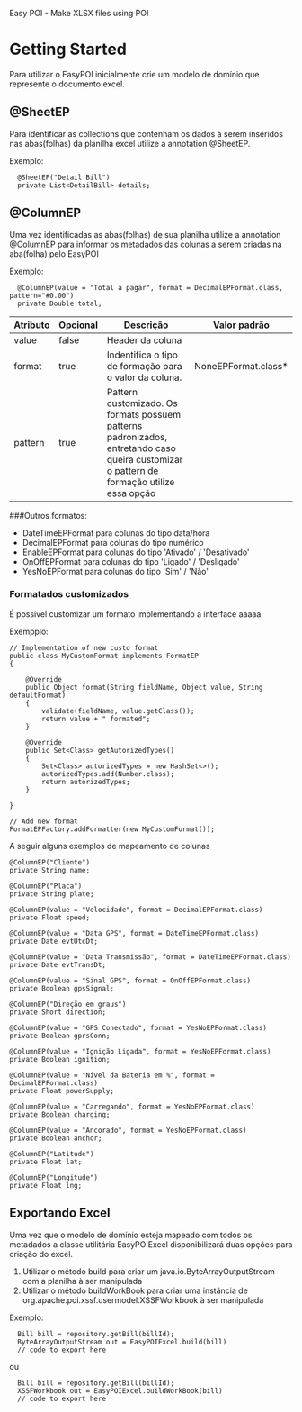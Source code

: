 Easy POI - Make XLSX files using POI

# Getting Started

Para utilizar o EasyPOI inicialmente crie um modelo de domínio que represente o documento excel.

## @SheetEP
Para identificar as collections que contenham os dados à serem inseridos nas abas(folhas) da planilha excel utilize a annotation @SheetEP.

Exemplo:

```
  @SheetEP("Detail Bill")
  private List<DetailBill> details;
```

## @ColumnEP
Uma vez identificadas as abas(folhas) de sua planilha utilize a annotation @ColumnEP para informar os metadados das colunas a serem criadas na aba(folha) pelo EasyPOI

Exemplo:
```
  @ColumnEP(value = "Total a pagar", format = DecimalEPFormat.class, pattern="#0.00")
  private Double total;
```

| Atributo | Opcional | Descrição                                                                                                                                 | Valor padrão                                                                                                                                                                                                                                                                                                |
|----------|----------|-------------------------------------------------------------------------------------------------------------------------------------------|-------------------------------------------------------------------------------------------------------------------------------------------------------------------------------------------------------------------------------------------------------------------------------------------------------------|
| value    | false    | Header da coluna                                                                                                                          |                                                                                                                                                                                                                                                                                                             |
| format   | true     |  Indentifica o tipo de formação para o valor da coluna.                                                                                   |  NoneEPFormat.class* |
| pattern  | true     | Pattern customizado. Os formats possuem patterns padronizados, entretando caso queira customizar o pattern de formação utilize essa opção |                                                                                                                                                                                                                                                                                                             |

###Outros formatos:

* DateTimeEPFormat para colunas do tipo data/hora 
* DecimalEPFormat para colunas do tipo numérico 
* EnableEPFormat para colunas do tipo 'Ativado' / 'Desativado' 
* OnOffEPFormat  para colunas do tipo 'Ligado' / 'Desligado' 
* YesNoEPFormat  para colunas do tipo 'Sim' / 'Não'

### Formatados customizados
É possível customizar um formato implementando a interface aaaaa

Exempplo:
```
// Implementation of new custo format
public class MyCustomFormat implements FormatEP
{
    
    @Override
    public Object format(String fieldName, Object value, String defaultFormat)
    {
        validate(fieldName, value.getClass());
        return value + " formated";
    }
    
    @Override
    public Set<Class> getAutorizedTypes()
    {
        Set<Class> autorizedTypes = new HashSet<>();
        autorizedTypes.add(Number.class);
        return autorizedTypes;
    }
    
}

// Add new format
FormatEPFactory.addFormatter(new MyCustomFormat());

```
A seguir alguns exemplos de mapeamento de colunas

```
@ColumnEP("Cliente")
private String name;

@ColumnEP("Placa")
private String plate;

@ColumnEP(value = "Velocidade", format = DecimalEPFormat.class)
private Float speed;

@ColumnEP(value = "Data GPS", format = DateTimeEPFormat.class)
private Date evtUtcDt;

@ColumnEP(value = "Data Transmissão", format = DateTimeEPFormat.class)
private Date evtTransDt; 

@ColumnEP(value = "Sinal GPS", format = OnOffEPFormat.class)
private Boolean gpsSignal;

@ColumnEP("Direção em graus") 
private Short direction;

@ColumnEP(value = "GPS Conectado", format = YesNoEPFormat.class)
private Boolean gprsConn;

@ColumnEP(value = "Ignição Ligada", format = YesNoEPFormat.class)
private Boolean ignition;

@ColumnEP(value = "Nível da Bateria em %", format = DecimalEPFormat.class)
private Float powerSupply;

@ColumnEP(value = "Carregando", format = YesNoEPFormat.class)
private Boolean charging;

@ColumnEP(value = "Ancorado", format = YesNoEPFormat.class)
private Boolean anchor;

@ColumnEP("Latitude")
private Float lat;

@ColumnEP("Longitude")
private Float lng;
```

## Exportando Excel
Uma vez que o modelo de domínio esteja mapeado com todos os metadados a classe utilitária EasyPOIExcel disponibilizará duas opções para criação do excel.

1. Utilizar o método build para criar um java.io.ByteArrayOutputStream com a planilha à ser manipulada
2. Utilizar o método buildWorkBook para criar uma instância de org.apache.poi.xssf.usermodel.XSSFWorkbook à ser manipulada

Exemplo: 
```
  Bill bill = repository.getBill(billId);
  ByteArrayOutputStream out = EasyPOIExcel.build(bill)
  // code to export here
```

ou

```
  Bill bill = repository.getBill(billId);
  XSSFWorkbook out = EasyPOIExcel.buildWorkBook(bill)
  // code to export here
```
